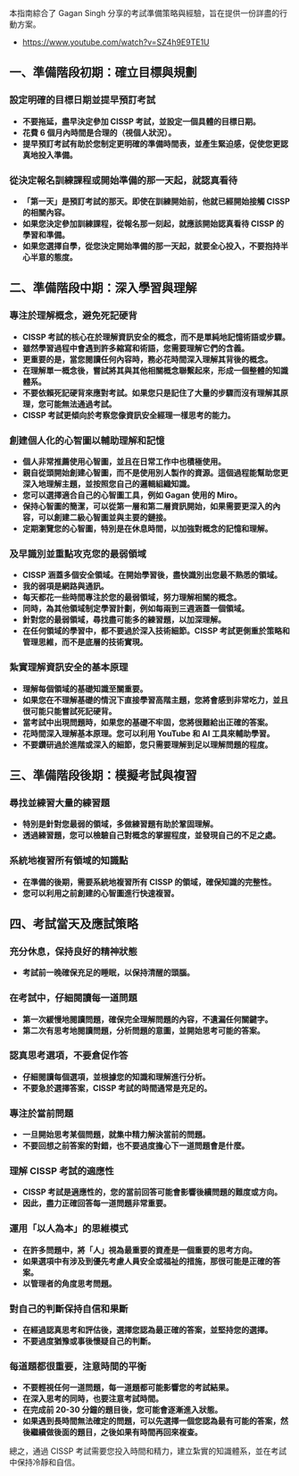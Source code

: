 本指南綜合了 Gagan Singh 分享的考試準備策略與經驗，旨在提供一份詳盡的行動方案。

- https://www.youtube.com/watch?v=SZ4h9E9TE1U

## 一、準備階段初期：確立目標與規劃

### 設定明確的目標日期並提早預訂考試

- **不要拖延，盡早決定參加 CISSP 考試，並設定一個具體的目標日期。**
- **花費 6 個月內時間是合理的（視個人狀況）。**
- **提早預訂考試有助於您制定更明確的準備時間表，並產生緊迫感，促使您更認真地投入準備。**

### 從決定報名訓練課程或開始準備的那一天起，就認真看待

- **「第一天」是預訂考試的那天。即使在訓練開始前，他就已經開始接觸 CISSP 的相關內容。**
- **如果您決定參加訓練課程，從報名那一刻起，就應該開始認真看待 CISSP 的學習和準備。**
- **如果您選擇自學，從您決定開始準備的那一天起，就要全心投入，不要抱持半心半意的態度。**

## 二、準備階段中期：深入學習與理解

### 專注於理解概念，避免死記硬背

- **CISSP 考試的核心在於理解資訊安全的概念，而不是單純地記憶術語或步驟。**
- **雖然學習過程中會遇到許多縮寫和術語，您需要理解它們的含義。**
- **更重要的是，當您閱讀任何內容時，務必花時間深入理解其背後的概念。**
- **在理解單一概念後，嘗試將其與其他相關概念聯繫起來，形成一個整體的知識體系。**
- **不要依賴死記硬背來應對考試。如果您只是記住了大量的步驟而沒有理解其原理，您可能無法通過考試。**
- **CISSP 考試更傾向於考察您像資訊安全經理一樣思考的能力。**

### 創建個人化的心智圖以輔助理解和記憶

- **個人非常推薦使用心智圖，並且在日常工作中也積極使用。**
- **親自從頭開始創建心智圖，而不是使用別人製作的資源。這個過程能幫助您更深入地理解主題，並按照您自己的邏輯組織知識。**
- **您可以選擇適合自己的心智圖工具，例如 Gagan 使用的 Miro。**
- **保持心智圖的簡潔，可以從第一層和第二層資訊開始，如果需要更深入的內容，可以創建二級心智圖並與主要的鏈接。**
- **定期瀏覽您的心智圖，特別是在休息時間，以加強對概念的記憶和理解。**

### 及早識別並重點攻克您的最弱領域

- **CISSP 涵蓋多個安全領域。在開始學習後，盡快識別出您最不熟悉的領域。**
- **我的弱項是網路與通訊。**
- **每天都花一些時間專注於您的最弱領域，努力理解相關的概念。**
- **同時，為其他領域制定學習計劃，例如每兩到三週涵蓋一個領域。**
- **針對您的最弱領域，尋找盡可能多的練習題，以加深理解。**
- **在任何領域的學習中，都不要過於深入技術細節。CISSP 考試更側重於策略和管理思維，而不是底層的技術實現。**

### 紮實理解資訊安全的基本原理

- **理解每個領域的基礎知識至關重要。**
- **如果您在不理解基礎的情況下直接學習高階主題，您將會感到非常吃力，並且很可能只能嘗試死記硬背。**
- **當考試中出現問題時，如果您的基礎不牢固，您將很難給出正確的答案。**
- **花時間深入理解基本原理。您可以利用 YouTube 和 AI 工具來輔助學習。**
- **不要鑽研過於進階或深入的細節，您只需要理解到足以理解問題的程度。**

## 三、準備階段後期：模擬考試與複習

### 尋找並練習大量的練習題

- **特別是針對您最弱的領域，多做練習題有助於鞏固理解。**
- **透過練習題，您可以檢驗自己對概念的掌握程度，並發現自己的不足之處。**

### 系統地複習所有領域的知識點

- **在準備的後期，需要系統地複習所有 CISSP 的領域，確保知識的完整性。**
- **您可以利用之前創建的心智圖進行快速複習。**

## 四、考試當天及應試策略

### 充分休息，保持良好的精神狀態

- **考試前一晚確保充足的睡眠，以保持清醒的頭腦。**

### 在考試中，仔細閱讀每一道問題

- **第一次緩慢地閱讀問題，確保完全理解問題的內容，不遺漏任何關鍵字。**
- **第二次有思考地閱讀問題，分析問題的意圖，並開始思考可能的答案。**

### 認真思考選項，不要倉促作答

- **仔細閱讀每個選項，並根據您的知識和理解進行分析。**
- **不要急於選擇答案，CISSP 考試的時間通常是充足的。**

### 專注於當前問題

- **一旦開始思考某個問題，就集中精力解決當前的問題。**
- **不要回想之前答案的對錯，也不要過度擔心下一道問題會是什麼。**

### 理解 CISSP 考試的適應性

- **CISSP 考試是適應性的，您的當前回答可能會影響後續問題的難度或方向。**
- **因此，盡力正確回答每一道問題非常重要。**

### 運用「以人為本」的思維模式

- **在許多問題中，將「人」視為最重要的資產是一個重要的思考方向。**
- **如果選項中有涉及到優先考慮人員安全或福祉的措施，那很可能是正確的答案。**
- **以管理者的角度思考問題。**

### 對自己的判斷保持自信和果斷

- **在經過認真思考和評估後，選擇您認為最正確的答案，並堅持您的選擇。**
- **不要過度猶豫或事後懷疑自己的判斷。**

### 每道題都很重要，注意時間的平衡

- **不要輕視任何一道問題，每一道題都可能影響您的考試結果。**
- **在深入思考的同時，也要注意考試時間。**
- **在完成前 20-30 分鐘的題目後，您可能會逐漸進入狀態。**
- **如果遇到長時間無法確定的問題，可以先選擇一個您認為最有可能的答案，然後繼續做後面的題目，之後如果有時間再回來複查。**

總之，通過 CISSP 考試需要您投入時間和精力，建立紮實的知識體系，並在考試中保持冷靜和自信。
